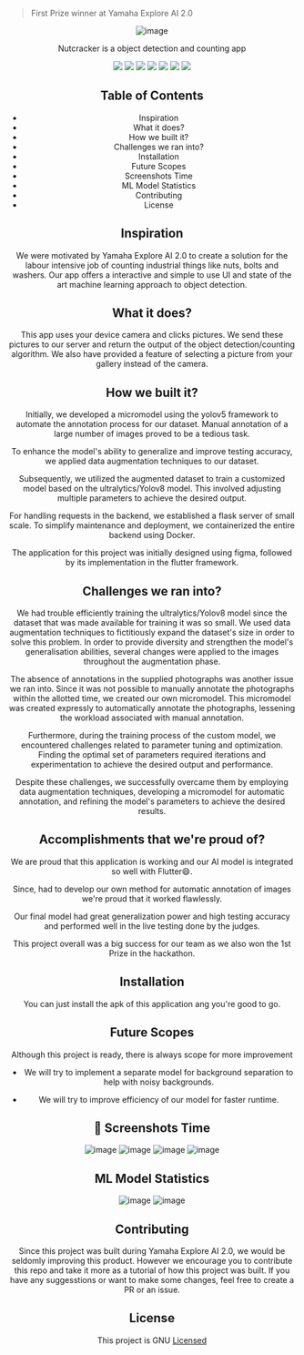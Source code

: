 
> First Prize winner at Yamaha Explore AI 2.0

<center>
  

 ![image](https://github.com/The-Powerpuff-Rangers/nutcrackers/assets/74452705/4304ab01-9577-4223-831e-0edb1e3ac12b)


Nutcracker is a object detection and counting app
  
 ![](https://img.shields.io/badge/Flutter-02569B?style=for-the-badge&logo=flutter&logoColor=white)
 ![](https://img.shields.io/badge/Flask-000000?style=for-the-badge&logo=flask&logoColor=white)
 ![](https://img.shields.io/badge/TensorFlow-FF6F00?style=for-the-badge&logo=tensorflow&logoColor=white)
 ![](https://img.shields.io/badge/Docker-2CA5E0?style=for-the-badge&logo=docker&logoColor=white)
 ![](https://img.shields.io/badge/Figma-F24E1E?style=for-the-badge&logo=figma&logoColor=white)
 ![](https://img.shields.io/badge/Python-FFD43B?style=for-the-badge&logo=python&logoColor=blue)
 ![](https://img.shields.io/badge/Dart-0175C2?style=for-the-badge&logo=dart&logoColor=white)
 
  
## Table of Contents

- Inspiration
- What it does?
- How we built it?
- Challenges we ran into?
- Installation
- Future Scopes
- Screenshots Time
- ML Model Statistics  
- Contributing
- License

## Inspiration
  
We were motivated by Yamaha Explore AI 2.0 to create a solution for the labour intensive job of counting industrial things like nuts, bolts and washers. Our app offers a interactive and simple to use UI and state of the art machine learning approach to object detection. 

## What it does?

This app uses your device camera and clicks pictures. We send these pictures to our server and return the output of the object detection/counting algorithm. We also have provided a feature of selecting a picture from your gallery instead of the camera.
  
## How we built it?

Initially, we developed a micromodel using the yolov5 framework to automate the annotation process for our dataset. Manual annotation of a large number of images proved to be a tedious task.

To enhance the model's ability to generalize and improve testing accuracy, we applied data augmentation techniques to our dataset.

Subsequently, we utilized the augmented dataset to train a customized model based on the ultralytics/Yolov8 model. This involved adjusting multiple parameters to achieve the desired output.

For handling requests in the backend, we established a flask server of small scale. To simplify maintenance and deployment, we containerized the entire backend using Docker.

The application for this project was initially designed using figma, followed by its implementation in the flutter framework.
  
## Challenges we ran into?

We had trouble efficiently training the ultralytics/Yolov8 model since the dataset that was made available for training it was so small. We used data augmentation techniques to fictitiously expand the dataset's size in order to solve this problem. In order to provide diversity and strengthen the model's generalisation abilities, several changes were applied to the images throughout the augmentation phase.

The absence of annotations in the supplied photographs was another issue we ran into. Since it was not possible to manually annotate the photographs within the allotted time, we created our own micromodel. This micromodel was created expressly to automatically annotate the photographs, lessening the workload associated with manual annotation.

Furthermore, during the training process of the custom model, we encountered challenges related to parameter tuning and optimization. Finding the optimal set of parameters required iterations and experimentation to achieve the desired output and performance.

Despite these challenges, we successfully overcame them by employing data augmentation techniques, developing a micromodel for automatic annotation, and refining the model's parameters to achieve the desired results.
  
## Accomplishments that we're proud of?

We are proud that this application is working and our AI model is integrated so well with Flutter😄.

Since, had to develop our own method for automatic annotation of images we're proud that it worked flawlessly.

Our final model had great generalization power and high testing accuracy and performed well in the live testing done by the judges.

This project overall was a big success for our team as we also won the 1st Prize in the hackathon.  

## Installation

  You can just install the apk of this application ang you're good to go.

## Future Scopes

Although this project is ready, there is always scope for more improvement

- We will try to implement a separate model for background separation to help with noisy backgrounds.

- We will try to improve efficiency of our model for faster runtime.

## 📸 Screenshots Time

![image](https://github.com/The-Powerpuff-Rangers/nutcrackers/assets/74452705/76aecb64-1d10-482a-a575-7bb63a0be317)
![image](https://github.com/The-Powerpuff-Rangers/nutcrackers/assets/74452705/6001c672-f5c2-4191-b9ca-33ad4169e69d)
![image](https://github.com/The-Powerpuff-Rangers/nutcrackers/assets/74452705/e2bc5ad6-008d-4fc1-805e-b9e51f64fa4f)
![image](https://github.com/The-Powerpuff-Rangers/nutcrackers/assets/74452705/98d2b7dd-e221-431b-84c1-50be78cd9283)

## ML Model Statistics
![image](https://github.com/The-Powerpuff-Rangers/nutcrackers/assets/74452705/8b28f1de-9a87-431e-bf21-319449e9dc12)
![image](https://github.com/The-Powerpuff-Rangers/nutcrackers/assets/74452705/1c8b8fc8-a4d2-40ec-acf9-dde06c6bf89b)
 
## Contributing

Since this project was built during Yamaha Explore AI 2.0, we would be seldomly improving this product. However we encourage you to contribute this repo and take it more as a tutorial of how this project was built. If you have any suggesstions or want to make some changes, feel free to create a PR or an issue.

## License

This project is GNU [Licensed](./LICENSE)


